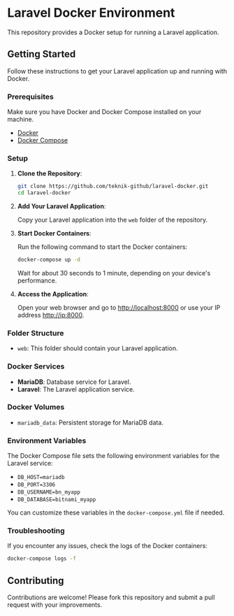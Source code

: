 # Laravel Docker Environment

This repository provides a Docker setup for running a Laravel application.

## Getting Started

Follow these instructions to get your Laravel application up and running with Docker.

### Prerequisites

Make sure you have Docker and Docker Compose installed on your machine.

- [Docker](https://docs.docker.com/get-docker/)
- [Docker Compose](https://docs.docker.com/compose/install/)

### Setup

1. **Clone the Repository**:

   ```sh
   git clone https://github.com/teknik-github/laravel-docker.git
   cd laravel-docker
   ```

2. **Add Your Laravel Application**:

   Copy your Laravel application into the `web` folder of the repository.

3. **Start Docker Containers**:

   Run the following command to start the Docker containers:

   ```sh
   docker-compose up -d
   ```

   Wait for about 30 seconds to 1 minute, depending on your device's performance.

4. **Access the Application**:

   Open your web browser and go to [http://localhost:8000](http://localhost:8000) or use your IP address [http://ip:8000](http://ip:8000).

### Folder Structure

- `web`: This folder should contain your Laravel application.

### Docker Services

- **MariaDB**: Database service for Laravel.
- **Laravel**: The Laravel application service.

### Docker Volumes

- `mariadb_data`: Persistent storage for MariaDB data.

### Environment Variables

The Docker Compose file sets the following environment variables for the Laravel service:

- `DB_HOST=mariadb`
- `DB_PORT=3306`
- `DB_USERNAME=bn_myapp`
- `DB_DATABASE=bitnami_myapp`

You can customize these variables in the `docker-compose.yml` file if needed.

### Troubleshooting

If you encounter any issues, check the logs of the Docker containers:

```sh
docker-compose logs -f
```

## Contributing

Contributions are welcome! Please fork this repository and submit a pull request with your improvements.
